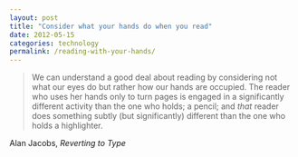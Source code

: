 ```yaml
---
layout: post
title: "Consider what your hands do when you read"
date: 2012-05-15
categories: technology
permalink: /reading-with-your-hands/
---
```


> We can understand a good deal about reading by considering not what our eyes do but rather how our hands are occupied. The reader who uses her hands only to turn pages is engaged in a significantly different activity than the one who holds; a pencil; and _that_ reader does something subtly (but significantly) different than the one who holds a highlighter.

Alan Jacobs, *Reverting to Type*